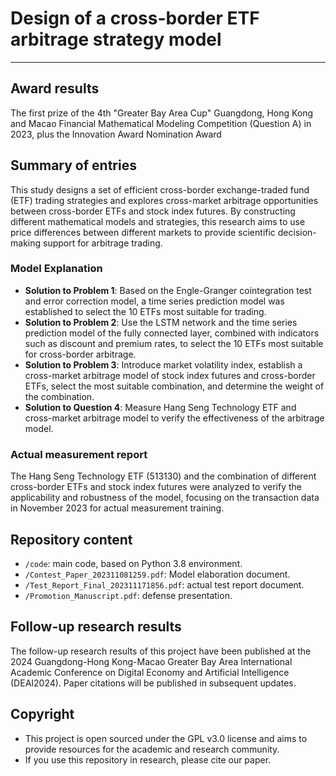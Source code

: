 # Design of a cross-border ETF arbitrage strategy model

---

## Award results

The first prize of the 4th "Greater Bay Area Cup" Guangdong, Hong Kong and Macao Financial Mathematical Modeling Competition (Question A) in 2023, plus the Innovation Award Nomination Award

## Summary of entries

This study designs a set of efficient cross-border exchange-traded fund (ETF) trading strategies and explores cross-market arbitrage opportunities between cross-border ETFs and stock index futures. By constructing different mathematical models and strategies, this research aims to use price differences between different markets to provide scientific decision-making support for arbitrage trading.

### Model Explanation

- **Solution to Problem 1**: Based on the Engle-Granger cointegration test and error correction model, a time series prediction model was established to select the 10 ETFs most suitable for trading.
- **Solution to Problem 2**: Use the LSTM network and the time series prediction model of the fully connected layer, combined with indicators such as discount and premium rates, to select the 10 ETFs most suitable for cross-border arbitrage.
- **Solution to Problem 3**: Introduce market volatility index, establish a cross-market arbitrage model of stock index futures and cross-border ETFs, select the most suitable combination, and determine the weight of the combination.
- **Solution to Question 4**: Measure Hang Seng Technology ETF and cross-market arbitrage model to verify the effectiveness of the arbitrage model.

### Actual measurement report

The Hang Seng Technology ETF (513130) and the combination of different cross-border ETFs and stock index futures were analyzed to verify the applicability and robustness of the model, focusing on the transaction data in November 2023 for actual measurement training.

## Repository content

- `/code`: main code, based on Python 3.8 environment.
- `/Contest_Paper_202311081259.pdf`: Model elaboration document.
- `/Test_Report_Final_202311171856.pdf`: actual test report document.
- `/Promotion_Manuscript.pdf`: defense presentation.

## Follow-up research results

The follow-up research results of this project have been published at the 2024 Guangdong-Hong Kong-Macao Greater Bay Area International Academic Conference on Digital Economy and Artificial Intelligence (DEAI2024). Paper citations will be published in subsequent updates.

## Copyright

- This project is open sourced under the GPL v3.0 license and aims to provide resources for the academic and research community.
- If you use this repository in research, please cite our paper.

